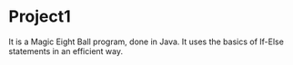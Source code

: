 # Project1
It is a Magic Eight Ball program, done in Java. It uses the basics of If-Else statements in an efficient way.

